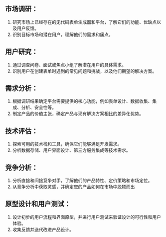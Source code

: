 ## 市场调研：
 
1. 研究市场上已经存在的无代码表单生成器和平台，了解它们的功能、优缺点以及用户反馈。
2. 识别目标市场和潜在用户，理解他们的需求和痛点。

## 用户研究：

1. 通过调查问卷、面试或焦点小组了解潜在用户的具体需求。
2. 识别用户在创建表单时遇到的常见问题和挑战，以及他们期望的解决方案。

## 需求分析：

1. 根据调研结果确定平台需要提供的核心功能，例如表单设计、数据收集、集成、分析、安全性等。
2. 制定产品的价值主张，确定产品与现有解决方案相比的差异化优势。


## 技术评估：

1. 探索可用的技术栈和工具，确保它们能够满足开发需求。
2. 分析数据存储、用户界面设计、第三方服务集成等技术需求。

## 竞争分析：

1. 分析直接和间接竞争对手，了解他们的产品特性、定价策略和市场定位。
2. 从竞争分析中获取灵感，并确定您的产品如何在市场中脱颖而出

## 原型设计和用户测试：

1. 设计初步的用户流程和界面原型，并进行用户测试来验证设计的可行性和用户体验。
2. 收集反馈并迭代改进产品设计。
